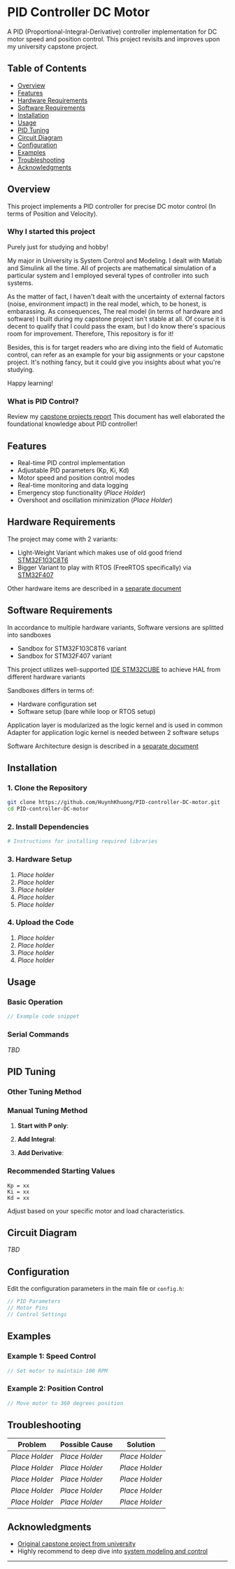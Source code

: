 # PID Controller DC Motor

A PID (Proportional-Integral-Derivative) controller implementation for DC motor speed and position control. This project revisits and improves upon my university capstone project.

## Table of Contents

- [Overview](#overview)
- [Features](#features)
- [Hardware Requirements](#hardware-requirements)
- [Software Requirements](#software-requirements)
- [Installation](#installation)
- [Usage](#usage)
- [PID Tuning](#pid-tuning)
- [Circuit Diagram](#circuit-diagram)
- [Configuration](#configuration)
- [Examples](#examples)
- [Troubleshooting](#troubleshooting)
- [Acknowledgments](#acknowledgments)

## Overview

This project implements a PID controller for precise DC motor control (In terms of Position and Velocity).

### Why I started this project

Purely just for studying and hobby! 

My major in University is System Control and Modeling. I dealt with Matlab and Simulink all the time. All of projects are mathematical simulation of a particular system and I employed several types of controller into such systems. 

As the matter of fact, I haven't dealt with the uncertainty of external factors (noise, environment impact) in the real model, which, to be honest, is embarassing. As consequences, The real model (in terms of hardware and software) I built during my capstone project isn't stable at all. Of course it is decent to qualify that I could pass the exam, but I do know there's spacious room for improvement. Therefore, This repository is for it! 

Besides, this is for target readers who are diving into the field of Automatic control, can refer as an example for your big assignments or your capstone project. It's nothing fancy, but it could give you insights about what you're studying.

Happy learning!

### What is PID Control?

Review my [capstone projects report](docs/BAOCAODOAN1_HuynhKhuong_1812689.pdf)
This document has well elaborated the foundational knowledge about PID controller! 

## Features

- Real-time PID control implementation
- Adjustable PID parameters (Kp, Ki, Kd)
- Motor speed and position control modes
- Real-time monitoring and data logging
- Emergency stop functionality (*Place Holder*)
- Overshoot and oscillation minimization (*Place Holder*)

## Hardware Requirements

The project may come with 2 variants: 
- Light-Weight Variant which makes use of old good friend [STM32F103C8T6](https://hshop.vn/kit-ra-chon-stm32f103c8t6)
- Bigger Variant to play with RTOS (FreeRTOS specifically) via [STM32F407](https://hshop.vn/kit-stm32f4-discovery-armcortex-m4-dsp-core)

Other hardware items are described in a [separate document](docs/Hardware_Description.md)

## Software Requirements

In accordance to multiple hardware variants, Software versions are splitted into sandboxes
- Sandbox for STM32F103C8T6 variant
- Sandbox for STM32F407 variant

This project utilizes well-supported [IDE STM32CUBE](https://www.st.com/en/development-tools/stm32cubeide.html) to achieve HAL from different hardware variants

Sandboxes differs in terms of: 
- Hardware configuration set
- Software setup (bare while loop or RTOS setup)

Application layer is modularized as the logic kernel and is used in common
Adapter for application logic kernel is needed between 2 software setups

Software Architecture design is described in a [separate document](docs/Software_Architecture_Design.md)

## Installation

### 1. Clone the Repository

```bash
git clone https://github.com/HuynhKhuong/PID-controller-DC-motor.git
cd PID-controller-DC-motor
```

### 2. Install Dependencies

```bash
# Instructions for installing required libraries
```

### 3. Hardware Setup

1. *Place holder*
2. *Place holder*
3. *Place holder*
4. *Place holder*
5. *Place holder*

### 4. Upload the Code

1. *Place holder*
2. *Place holder*
3. *Place holder*
4. *Place holder*

## Usage

### Basic Operation

```cpp
// Example code snippet
```

### Serial Commands

*TBD*

## PID Tuning
### Other Tuning Method
### Manual Tuning Method

1. **Start with P only**: 

2. **Add Integral**: 

3. **Add Derivative**:

### Recommended Starting Values

```
Kp = xx
Ki = xx
Kd = xx
```

Adjust based on your specific motor and load characteristics.

## Circuit Diagram

*TBD*

## Configuration

Edit the configuration parameters in the main file or `config.h`:

```cpp
// PID Parameters
// Motor Pins
// Control Settings
```

## Examples

### Example 1: Speed Control

```cpp
// Set motor to maintain 100 RPM
```

### Example 2: Position Control

```cpp
// Move motor to 360 degrees position
```

## Troubleshooting

| Problem | Possible Cause | Solution |
|---------|---------------|----------|
| *Place Holder* | *Place Holder* | *Place Holder* |
| *Place Holder* | *Place Holder* | *Place Holder* |
| *Place Holder* | *Place Holder* | *Place Holder* |
| *Place Holder* | *Place Holder* | *Place Holder* |
| *Place Holder* | *Place Holder* | *Place Holder* |

## Acknowledgments
- [Original capstone project from university](docs/BAOCAODOAN1_HuynhKhuong_1812689.pdf)
- Highly recommend to deep dive into [system modeling and control](https://drive.google.com/file/d/1Jd4t0ZNPOKRBkgVSiwPoOUvK1DkX8ZBU/view?usp=drive_link) 

---

